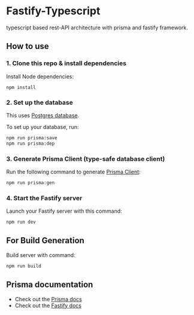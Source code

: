 # Fastify-Typescript

typescript based rest-API architecture with prisma and fastify framework.

## How to use

### 1. Clone this repo & install dependencies

Install Node dependencies:

`npm install`

### 2. Set up the database

This uses [Postgres database](https://www.postgresql.org/).

To set up your database, run:

```sh
npm run prisma:save
npm run prisma:dep
```

### 3. Generate Prisma Client (type-safe database client)

Run the following command to generate [Prisma Client](https://www.prisma.io/docs/reference/tools-and-interfaces/prisma-client/generating-prisma-client):

```sh
npm run prisma:gen
```

### 4. Start the Fastify server

Launch your Fastify server with this command:

```sh
npm run dev
```

## For Build Generation

Build server with command:

```sh
npm run build
```

## Prisma documentation

- Check out the [Prisma docs](https://www.prisma.io/docs/)
- Check out the [Fastify docs](https://www.fastify.io/docs/latest/)
